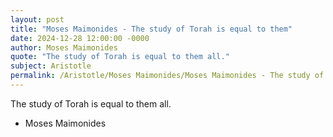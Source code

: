 ```yaml
---
layout: post
title: "Moses Maimonides - The study of Torah is equal to them"
date: 2024-12-28 12:00:00 -0000
author: Moses Maimonides
quote: "The study of Torah is equal to them all."
subject: Aristotle
permalink: /Aristotle/Moses Maimonides/Moses Maimonides - The study of Torah is equal to them
---
```


The study of Torah is equal to them all.

- Moses Maimonides
